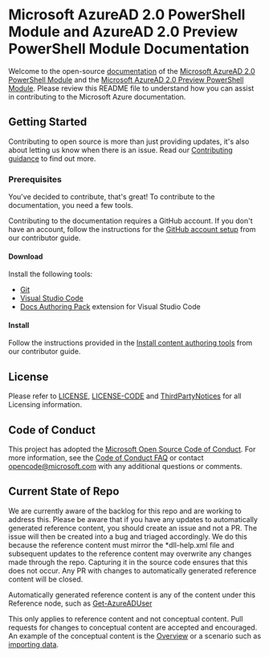 # Microsoft AzureAD 2.0 PowerShell Module and AzureAD 2.0 Preview PowerShell Module Documentation

Welcome to the open-source [documentation](https://docs.microsoft.com/azure) of the [Microsoft AzureAD 2.0 PowerShell Module](https://docs.microsoft.com/powershell/module/azuread/?view=azureadps-2.0) and the [Microsoft AzureAD 2.0 Preview PowerShell Module](https://docs.microsoft.com/powershell/module/azuread/?view=azureadps-2.0-preview). Please review this README file to understand how you can assist in contributing to the Microsoft Azure documentation.

## Getting Started

Contributing to open source is more than just providing updates, it's also about letting us know when there is an issue. Read our [Contributing guidance](CONTRIBUTING.md) to find out more.

### Prerequisites

You've decided to contribute, that's great! To contribute to the documentation, you need a few tools.

Contributing to the documentation requires a GitHub account. If you don't have an account, follow the instructions for the [GitHub account setup](https://docs.microsoft.com/contribute/get-started-setup-github) from our contributor guide.

#### Download

Install the following tools:

* [Git](https://git-scm.com/download)
* [Visual Studio Code](https://code.visualstudio.com/Download)
* [Docs Authoring Pack](https://marketplace.visualstudio.com/items?itemName=docsmsft.docs-authoring-pack) extension for Visual Studio Code

#### Install

Follow the instructions provided in the [Install content authoring tools](https://docs.microsoft.com/contribute/get-started-setup-tools) from our contributor guide.

## License

Please refer to [LICENSE](LICENSE), [LICENSE-CODE](LICENSE-CODE) and [ThirdPartyNotices](ThirdPartyNotices.md) for all Licensing information.

## Code of Conduct

This project has adopted the [Microsoft Open Source Code of Conduct](https://opensource.microsoft.com/codeofconduct/).
For more information, see the [Code of Conduct FAQ](https://opensource.microsoft.com/codeofconduct/faq/) or contact [opencode@microsoft.com](mailto:opencode@microsoft.com) with any additional questions or comments.

## Current State of Repo
We are currently aware of the backlog for this repo and are working to address this.  Please be aware that if you have any updates to automatically generated reference content, you should create an issue and not a PR.  The issue will then be created into a bug and triaged accordingly.  We do this because the reference content must mirror the &#42;dll-help.xml file and subsequent updates to the reference content may overwrite any changes made through the repo.  Capturing it in the source code ensures that this does not occur.  Any PR with changes to automatically generated reference content will be closed.  

Automatically generated reference content is any of the content under this Reference node, such as [Get-AzureADUser](https://docs.microsoft.com/powershell/module/AzureAD/Get-AzureADUser?view=azureadps-2.0)

This only applies to reference content and not conceptual content.  Pull requests for changes to conceptual content are accepted and encouraged.  An example of the conceptual content is the [Overview](https://docs.microsoft.com/powershell/azure/active-directory/overview?view=azureadps-2.0) or a scenario such as [importing data](https://docs.microsoft.com/powershell/azure/active-directory/importing-data?view=azureadps-2.0).
